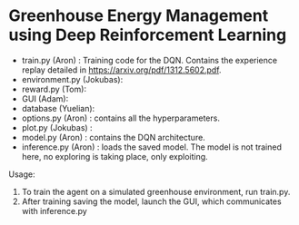 # Greenhouse Energy Management using Deep Reinforcement Learning

- train.py (Aron) : Training code for the DQN. Contains the experience replay detailed in https://arxiv.org/pdf/1312.5602.pdf.
- environment.py (Jokubas):
- reward.py (Tom):
- GUI (Adam):
- database (Yuelian):
- options.py (Aron) : contains all the hyperparameters.
- plot.py (Jokubas) :
- model.py (Aron) : contains the DQN architecture.
- inference.py (Aron) : loads the saved model. The model is not trained here, no exploring is taking place, only exploiting.

Usage:
1. To train the agent on a simulated greenhouse environment, run train.py.
2. After training saving the model, launch the GUI, which communicates with inference.py

